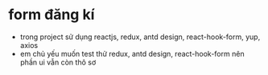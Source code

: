 # form đăng kí 
- trong project sử dụng reactjs, redux, antd design, react-hook-form, yup, axios
- em chủ yếu muốn test thử redux, antd design, react-hook-form nên phần ui vẫn còn thô sơ




